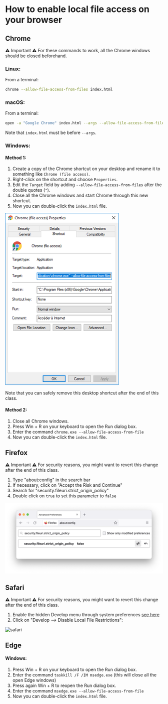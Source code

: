# How to enable local file access on your browser

## Chrome

⚠️ Important ⚠️
For these commands to work, all the Chrome windows should be closed beforehand.

### Linux:

From a terminal:

```bash
chrome --allow-file-access-from-files index.html
```

### macOS:

From a terminal:

```bash
open -a "Google Chrome" index.html --args --allow-file-access-from-files
```
Note that `index.html` must be before `--args`.

### Windows:

#### Method 1:
1. Create a copy of the Chrome shortcut on your desktop and rename it
   to something like `Chrome (file access)`.
2. Right-click on the shortcut and choose `Properties`.
3. Edit the `Target` field by adding `--allow-file-access-from-files`
   after the double quotes (`"`).
4. Close all the Chrome windows and start Chrome through this new shortcut.
5. Now you can double-click the `index.html` file.

![chrome_setting_win](chrome_desktop_shortcut_win.png)

Note that you can safely remove this desktop shortcut after the end of this
class.

#### Method 2:
1. Close all Chrome windows.
2. Press Win + R on your keyboard to open the Run dialog box.
3. Enter the command `chrome.exe --allow-file-access-from-file`
4. Now you can double-click the `index.html` file.


## Firefox
⚠️ Important ⚠️
For security reasons, you might want to revert this change after the end of
this class.

1. Type "about:config" in the search bar
2. If necessary, click on "Accept the Risk and Continue"
3. Search for "security.fileuri.strict_origin_policy"
4. Double click on `true` to set this parameter to `false`

![firefox_config](firefox_config.png)


## Safari
⚠️ Important ⚠️
For security reasons, you might want to revert this change after the end of
this class.

1. Enable the hidden Develop menu through system preferences [see here](http://www.idownloadblog.com/2016/07/01/how-to-enable-the-hidden-develop-menu-in-safari-on-mac/)
2. Click on "Develop --> Disable Local File Restrictions":

![safari](https://www.webrotate360.com/media/32908/safari-11-local-webrotate-previews.png)


## Edge

#### Windows:
1. Press Win + R on your keyboard to open the Run dialog box.
2. Enter the command `taskkill /F /IM msedge.exe` (this will close all the
   open Edge windows)
3. Press again Win + R to reopen the Run dialog box.
4. Enter the command `msedge.exe --allow-file-access-from-file`
5. Now you can double-click the `index.html` file.
